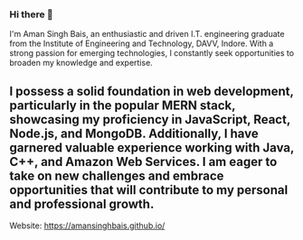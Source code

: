### Hi there 👋
I'm Aman Singh Bais, an enthusiastic and driven I.T. engineering graduate from the Institute of Engineering and Technology, DAVV, Indore. With a strong passion for emerging technologies, I constantly seek opportunities to broaden my knowledge and expertise. 

I possess a solid foundation in web development, particularly in the popular MERN stack, showcasing my proficiency in JavaScript, React, Node.js, and MongoDB. Additionally, I have garnered valuable experience working with Java, C++, and Amazon Web Services. I am eager to take on new challenges and embrace opportunities that will contribute to my personal and professional growth.
-----------------------------------------------------------------
Website: https://amansinghbais.github.io/
<!--
**amansinghbais/amansinghbais** is a ✨ _special_ ✨ repository because its `README.md` (this file) appears on your GitHub profile.

Here are some ideas to get you started:

- 🔭 I’m currently working on ...
- 🌱 I’m currently learning ...
- 👯 I’m looking to collaborate on ...
- 🤔 I’m looking for help with ...
- 💬 Ask me about ...
- 📫 How to reach me: ...
- 😄 Pronouns: ...
- ⚡ Fun fact: ...
-->
